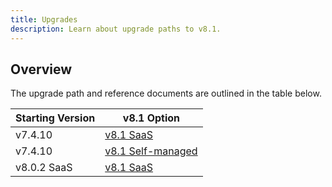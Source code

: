 ```yaml
---
title: Upgrades
description: Learn about upgrade paths to v8.1.
---
```


## Overview

The upgrade path and reference documents are outlined in the table below.

Starting Version	| v8.1 Option 
-|-
v7.4.10  	| [v8.1 SaaS](/../v7.4/upgrade-guides/upgrade74-81)
v7.4.10  	| [v8.1 Self-managed](/../v7.4/upgrade-guides/upgrade74-81sm)
v8.0.2 SaaS  	| [v8.1 SaaS](/../v8.0/upgrade-guides/upgrade-81/)

